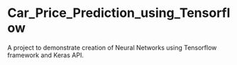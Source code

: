 # Car_Price_Prediction_using_Tensorflow
A project to demonstrate creation of Neural Networks using Tensorflow framework and Keras API.
